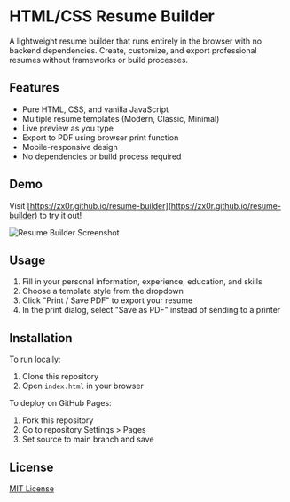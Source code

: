 # HTML/CSS Resume Builder

A lightweight resume builder that runs entirely in the browser with no backend dependencies. Create, customize, and export professional resumes without frameworks or build processes.

## Features

- Pure HTML, CSS, and vanilla JavaScript
- Multiple resume templates (Modern, Classic, Minimal)
- Live preview as you type
- Export to PDF using browser print function
- Mobile-responsive design
- No dependencies or build process required

## Demo

Visit [https://zx0r.github.io/resume-builder](https://zx0r.github.io/resume-builder) to try it out!

![Resume Builder Screenshot](assets/screenshots/modern-template.png)

## Usage

1. Fill in your personal information, experience, education, and skills
2. Choose a template style from the dropdown
3. Click "Print / Save PDF" to export your resume
4. In the print dialog, select "Save as PDF" instead of sending to a printer

## Installation

To run locally:

1. Clone this repository
2. Open `index.html` in your browser

To deploy on GitHub Pages:

1. Fork this repository
2. Go to repository Settings > Pages
3. Set source to main branch and save

## License

[MIT License](LICENSE)

